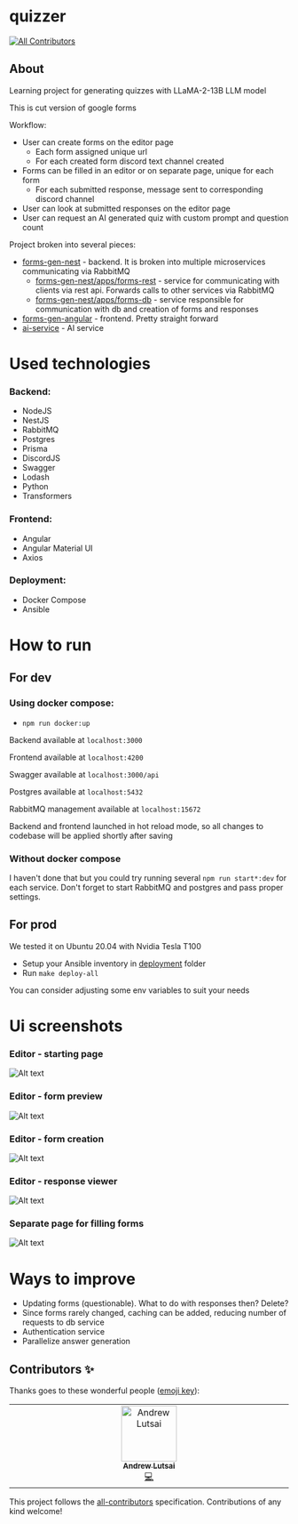 #  quizzer
<!-- ALL-CONTRIBUTORS-BADGE:START - Do not remove or modify this section -->
[![All Contributors](https://img.shields.io/badge/all_contributors-1-orange.svg?style=flat-square)](#contributors-)
<!-- ALL-CONTRIBUTORS-BADGE:END -->
## About

Learning project for generating quizzes with LLaMA-2-13B LLM model

This is cut version of google forms

Workflow:
- User can create forms on the editor page
    - Each form assigned unique url
    - For each created form discord text channel created
- Forms can be filled in an editor or on separate page, unique for each form
    - For each submitted response, message sent to corresponding discord channel
- User can look at submitted responses on the editor page
- User can request an AI generated quiz with custom prompt and question count

Project broken into several pieces:
- [forms-gen-nest](./forms-gen-nest) - backend. It is broken into multiple microservices communicating via RabbitMQ
    - [forms-gen-nest/apps/forms-rest](./forms-gen-nest/apps/forms-rest) - service for communicating with clients via rest api. Forwards calls to other services via RabbitMQ
    - [forms-gen-nest/apps/forms-db](./forms-gen-nest/apps/forms-db) - service responsible for communication with db and creation of forms and responses
- [forms-gen-angular](./forms-gen-angular) - frontend. Pretty straight forward
- [ai-service](./ai-service/) - AI service

# Used technologies

### Backend:
- NodeJS
- NestJS
- RabbitMQ
- Postgres
- Prisma
- DiscordJS
- Swagger
- Lodash
- Python
- Transformers

### Frontend:
- Angular
- Angular Material UI
- Axios

### Deployment:
- Docker Compose
- Ansible

# How to run

## For dev

### Using docker compose:
- ```npm run docker:up```

Backend available at ```localhost:3000```

Frontend available at ```localhost:4200```

Swagger available at ```localhost:3000/api```

Postgres available at ```localhost:5432```

RabbitMQ management available at ```localhost:15672```

Backend and frontend launched in hot reload mode, so all changes to codebase will be applied shortly after saving

### Without docker compose

I haven't done that but you could try running several ```npm run start*:dev``` for each service. Don't forget to start RabbitMQ and postgres and pass proper settings.

## For prod

We tested it on Ubuntu 20.04 with Nvidia Tesla T100

- Setup your Ansible inventory in [deployment](./deployment/) folder
- Run `make deploy-all`

You can consider adjusting some env variables to suit your needs

# Ui screenshots

### Editor - starting page

![Alt text](screenshots/editor_starting_screen.jpg?raw=true "Editor - starting page")

### Editor - form preview

![Alt text](screenshots/editor_form_preview.jpg?raw=true "Editor - form preview")

### Editor - form creation

![Alt text](screenshots/editor_form_creation.jpg?raw=true "Editor - form creation")

### Editor - response viewer

![Alt text](screenshots/editor_response_view.jpg?raw=true "Editor - response viewer")

### Separate page for filling forms

![Alt text](screenshots/fill_form_page.jpg?raw=true "Separate page for filling forms")

# Ways to improve

- Updating forms (questionable). What to do with responses then? Delete?
- Since forms rarely changed, caching can be added, reducing number of requests to db service
- Authentication service
- Parallelize answer generation

## Contributors ✨

Thanks goes to these wonderful people ([emoji key](https://allcontributors.org/docs/en/emoji-key)):

<!-- ALL-CONTRIBUTORS-LIST:START - Do not remove or modify this section -->
<!-- prettier-ignore-start -->
<!-- markdownlint-disable -->
<table>
  <tbody>
    <tr>
      <td align="center" valign="top" width="14.28%"><a href="https://github.com/Alstrasz"><img src="https://avatars.githubusercontent.com/u/47223797?v=4?s=100" width="100px;" alt="Andrew Lutsai"/><br /><sub><b>Andrew Lutsai</b></sub></a><br /><a href="https://github.com/6rayWa1cher/quizzer/commits?author=Alstrasz" title="Code">💻</a></td>
    </tr>
  </tbody>
</table>

<!-- markdownlint-restore -->
<!-- prettier-ignore-end -->

<!-- ALL-CONTRIBUTORS-LIST:END -->

This project follows the [all-contributors](https://github.com/all-contributors/all-contributors) specification. Contributions of any kind welcome!